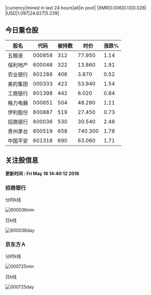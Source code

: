 |currency|mined in last 24 hours|all|in pool|
|XMR|0.006|0.13|0.028|
|USD|1.097|24.627|5.239|

## 今日重仓股 

|股名|代码|被持数|时价|涨跌%|
|---|---|---|---|---|
|五粮液|000858|312|77.950|1.14|
|保利地产|600048|322|13.860|1.91|
|农业银行|601288|406|3.870|0.52|
|美的集团|000333|423|53.940|1.54|
|工商银行|601398|442|6.020|0.84|
|格力电器|000651|504|48.280|1.11|
|伊利股份|600887|519|27.450|0.73|
|招商银行|600036|530|30.540|2.48|
|贵州茅台|600519|658|740.300|1.78|
|中国平安|601318|690|63.060|1.71|

## 关注股信息
**更新时间 : Fri May 18 14:40:12 2018**
### 招商银行 
分时k线

![600036min](http://image.sinajs.cn/newchart/min/n/sh600036.gif)

日k线

![600036day](http://image.sinajs.cn/newchart/daily/n/sh600036.gif)

### 京东方Ａ 
分时k线

![000725min](http://image.sinajs.cn/newchart/min/n/sz000725.gif)

日k线

![000725day](http://image.sinajs.cn/newchart/daily/n/sz000725.gif)
